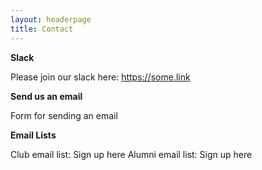 ```yaml
---
layout: headerpage
title: Contact
---
```


**Slack**

Please join our slack here: https://some.link

**Send us an email**

Form for sending an email

**Email Lists**

Club email list: Sign up here
Alumni email list: Sign up here

